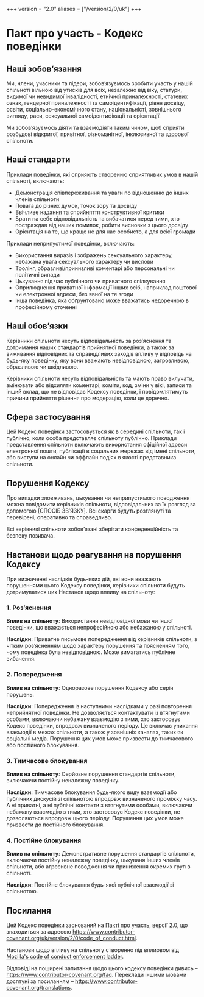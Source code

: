+++
version = "2.0"
aliases = ["/version/2/0/uk"]
+++

# Пакт про участь - Кодекс поведінки

## Наші зобовʼязання

Ми, члени, учасники та лідери, зобов’язуємось зробити участь у нашій спільноті вільною від утисків для всіх, незалежно від віку, статури, видимої чи невидимої інвалідності, етнічної приналежності, статевих ознак, гендерної приналежності та самоідентифікації, рівня досвіду, освіти, соціально-економічного стану, національністі, зовнішнього вигляду, раси, сексуальної самоідентифікації та орієнтації.

Ми зобов’язуємось діяти та взаємодіяти таким чином, щоб сприяти розбудові відкритої, привітної, різноманітної, інклюзивної та здорової спільноти.

## Наші стандарти

Приклади поведінки, які сприяють створенню сприятливих умов в нашій спільноті, включають:

* Демонстрація співпереживання та уваги по відношенню до інших членів спільноти
* Повага до різних думок, точок зору та досвіду
* Ввічливе надання та сприйняття конструктивної критики
* Брати на себе відповідальність та вибачатися перед тими, хто постраждав від наших помилок, робити висновки з цього досвіду
* Орієнтація на те, що краще не для нас особисто, а для всієї громади

Приклади неприпустимої поведінки, включають:

* Використання виразів і зображень сексуального характеру, небажана увага сексуального характеру чи вислови
* Тролінг, образливі/принизливі коментарі або персональні чи політичні випади
* Цькування під час публічного чи приватного спілкування
* Оприлюднення приватної інформації інших осіб, наприклад поштової чи електронної адреси, без явної на те згоди
* Інша поведінка, яка обґрунтовано може вважатись недоречною в професійному оточенні

## Наші обовʼязки

Керівники спільноти несуть відповідальність за роз’яснення та дотримання наших стандартів прийнятної поведінки, а також за виживання відповідних та справедливих заходів впливу у відповідь на будь-яку поведінку, яку вони вважають невідповідною, загрозливою, образливою чи шкідливою.

Керівники спільноти несуть відповідальність та мають право вилучати, змінювати або відхиляти коментарі, коміти, код, зміни у вікі, записи та інший вклад, що не відповідає Кодексу поведінки, і повідомлятимуть причини прийняття рішення про модерацію, коли це доречно.


## Сфера застосування

Цей Кодекс поведінки застосовується як в середині спільноти, так і публічно, коли особа представляє спільноту публічно. Приклади представлення спільноти включають використання офіційної адреси електронної пошти, публікації в соцальних мережах від імені спільноти, або виступи на онлайн чи оффлайн подіях в якості представника спільноти.

## Порушення Кодексу

Про випадки зловживань, цькування чи неприпустимого поводження можна повідомити керівників спільноти, відповідальних за їх розгляд за допомогою [СПОСІБ ЗВ’ЯЗКУ]. Всі скарги будуть розглянуті та перевірені, оперативно та справедливо.

Всі керівникі спільноти зобовʼязані зберігати конфеденційність та безпеку позивача.

## Настанови щодо реагування на порушення Кодексу

При визначенні наслідків будь-яких дій, які вони вважають порушеннями цього Кодексу поведінки, керівники спільноти будуть дотримуватися цих Настанов щодо впливу на спільноту:

### 1. Роз’яснення

**Вплив на спільноту**: Використання невідповідної мови чи іншої поведінки, що вважається непрофесійною або небажаною у спільноті.

**Наслідки**: Приватне письмове попередження від керівників спільноти, з чітким роз’ясненням щодо характеру порушення та поясненням того, чому поведінка була невідповідною. Може вимагатись публічне вибачення.

### 2. Попередження

**Вплив на спільноту**: Одноразове порушення Кодексу або серія порушень.

**Наслідки**: Попередження із наступними наслідками у разі повторення неприйнятної поведінки. Не дозволяється контактувати із втягнутими особами, включаючи небажану взаємодію з тими, хто застосовує Кодекс поведінки, впродовж визначеного періоду. Це включає уникання взаємодії в межах спільноти, а також у зовнішніх каналах, таких як соціальні медіа. Порушення цих умов може призвести до тимчасового або постійного блокування.

### 3. Тимчасове блокування

**Вплив на спільноту**: Серйозне порушення стандартів спільноти, включаючи постійну неналежну поведінку.

**Наслідки**: Тимчасове блокування будь-якого виду взаємодії або публічних дискусій зі спільнотою впродовж визначеного проміжку часу. А ні приватні, а ні публічні контакти з втягнутими особами, включаючи небажану взаємодію з тими, хто застосовує Кодекс поведінки, не дозволяються впродовж цього періоду. Порушення цих умов може призвести до постійного блокування.

### 4. Постійне блокування

**Вплив на спільноту**: Демонстративне порушення стандартів спільноти, включаючи постійну неналежну поведінку, цькуваня інших членів спільноти, або агресивне поводження чи приниження окремих груп в спільноті.

**Наслідки**: Постійне блокування будь-якої публічної взаємодії зі спільнотою.

## Посилання

Цей Кодекс поведінки заснований на [Пакті про участь][homepage], версії 2.0, що знаходиться за адресою https://www.contributor-covenant.org/uk/version/2/0/code_of_conduct.html.

Настанови щодо впливу на спільноту створенно під вплиовом від [Mozilla's code of conduct enforcement ladder](https://github.com/mozilla/diversity).

[homepage]: https://www.contributor-covenant.org

Відповіді на поширені запитання щодо цього кодексу поведінки дивись – https://www.contributor-covenant.org/faq. Переклади іншими мовами досптуні за посиланням – https://www.contributor-covenant.org/translations.
